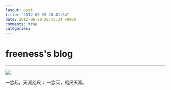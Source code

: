 ```yaml
---
layout: post
title: "2012-06-29 20:41:34"
date: 2012-06-29 20:41:34 +0800
comments: true
categories: 
---
```


# freeness's blog

----------

![](http://okqmqrbgo.bkt.clouddn.com/201206292041341.jpg)

>
一念起，天涯咫尺； 一念灭，咫尺天涯。